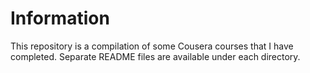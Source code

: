 # Information
This repository is a compilation of some Cousera courses that I have completed. Separate README files are available under each directory.